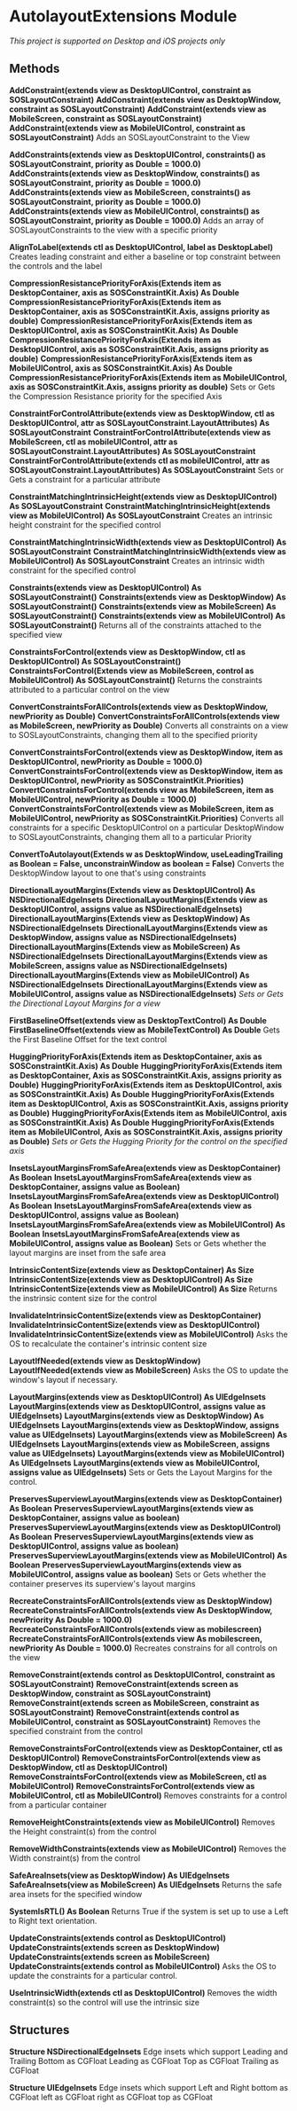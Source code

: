 # AutolayoutExtensions Module
*This project is supported on Desktop and iOS projects only*

## Methods
**AddConstraint(extends view as DesktopUIControl, constraint as SOSLayoutConstraint)**
**AddConstraint(extends view as DesktopWindow, constraint as SOSLayoutConstraint)**
**AddConstraint(extends view as MobileScreen, constraint as SOSLayoutConstraint)**
**AddConstraint(extends view as MobileUIControl, constraint as SOSLayoutConstraint)**
Adds an SOSLayoutConstraint to the View

**AddConstraints(extends view as DesktopUIControl, constraints() as SOSLayoutConstraint, priority as Double = 1000.0)**
**AddConstraints(extends view as DesktopWindow, constraints() as SOSLayoutConstraint, priority as Double = 1000.0)**
**AddConstraints(extends view as MobileScreen, constraints() as SOSLayoutConstraint, priority as Double = 1000.0)**
**AddConstraints(extends view as MobileUIControl, constraints() as SOSLayoutConstraint, priority as Double = 1000.0)**
Adds an array of SOSLayoutConstraints to the view with a specific priority

**AlignToLabel(extends ctl as DesktopUIControl, label as DesktopLabel)**
Creates leading constraint and either a baseline or top constraint between the controls and the label

**CompressionResistancePriorityForAxis(Extends item as DesktopContainer, axis as SOSConstraintKit.Axis) As Double**
**CompressionResistancePriorityForAxis(Extends item as DesktopContainer, axis as SOSConstraintKit.Axis, assigns priority as double)**
**CompressionResistancePriorityForAxis(Extends item as DesktopUIControl, axis as SOSConstraintKit.Axis) As Double**
**CompressionResistancePriorityForAxis(Extends item as DesktopUIControl, axis as SOSConstraintKit.Axis, assigns priority as double)**
**CompressionResistancePriorityForAxis(Extends item as MobileUIControl, axis as SOSConstraintKit.Axis) As Double**
**CompressionResistancePriorityForAxis(Extends item as MobileUIControl, axis as SOSConstraintKit.Axis, assigns priority as double)**
Sets or Gets the Compression Resistance priority for the specified Axis

**ConstraintForControlAttribute(extends view as DesktopWindow, ctl as DesktopUIControl, attr as SOSLayoutConstraint.LayoutAttributes) As SOSLayoutConstraint**
**ConstraintForControlAttribute(extends view as MobileScreen, ctl as mobileUIControl, attr as SOSLayoutConstraint.LayoutAttributes) As SOSLayoutConstraint**
**ConstraintForControlAttribute(extends ctl as mobileUIControl, attr as SOSLayoutConstraint.LayoutAttributes) As SOSLayoutConstraint**
Sets or Gets a constraint for a particular attribute

**ConstraintMatchingIntrinsicHeight(extends view as DesktopUIControl) As SOSLayoutConstraint**
**ConstraintMatchingIntrinsicHeight(extends view as MobileUIControl) As SOSLayoutConstraint**
Creates an intrinsic height constraint for the specified control

**ConstraintMatchingIntrinsicWidth(extends view as DesktopUIControl) As SOSLayoutConstraint**
**ConstraintMatchingIntrinsicWidth(extends view as MobileUIControl) As SOSLayoutConstraint**
Creates an intrinsic width constraint for the specified control

**Constraints(extends view as DesktopUIControl) As SOSLayoutConstraint()**
**Constraints(extends view as DesktopWindow) As SOSLayoutConstraint()**
**Constraints(extends view as MobileScreen) As SOSLayoutConstraint()**
**Constraints(extends view as MobileUIControl) As SOSLayoutConstraint()**
Returns all of the constraints attached to the specified view

**ConstraintsForControl(extends view as DesktopWindow, ctl as DesktopUIControl) As SOSLayoutConstraint()**
**ConstraintsForControl(Extends view as MobileScreen, control as MobileUIControl) As SOSLayoutConstraint()**
Returns the constraints attributed to a particular control on the view

**ConvertConstraintsForAllControls(extends view as DesktopWindow, newPriority as Double)**
**ConvertConstraintsForAllControls(extends view as MobileScreen, newPriority as Double)**
Converts all constraints on a view to SOSLayoutConstraints, changing them all to the specified priority

**ConvertConstraintsForControl(extends view as DesktopWindow, item as DesktopUIControl, newPriority as Double = 1000.0)**
**ConvertConstraintsForControl(extends view as DesktopWindow, item as DesktopUIControl, newPriority as SOSConstraintKit.Priorities)**
**ConvertConstraintsForControl(extends view as MobileScreen, item as MobileUIControl, newPriority as Double = 1000.0)**
**ConvertConstraintsForControl(extends view as MobileScreen, item as MobileUIControl, newPriority as SOSConstraintKit.Priorities)**
Converts all constraints for a specific DesktopUIControl on a particular DesktopWindow to SOSLayoutConstraints, changing them all to a particular Priority

**ConvertToAutolayout(Extends w as DesktopWindow, useLeadingTrailing as Boolean = False, unconstrainWindow as boolean = False)**
Converts the DesktopWindow layout to one that's using constraints

**DirectionalLayoutMargins(Extends view as DesktopUIControl) As NSDirectionalEdgeInsets**
**DirectionalLayoutMargins(Extends view as DesktopUIControl, assigns value as NSDirectionalEdgeInsets)**
**DirectionalLayoutMargins(Extends view as DesktopWindow) As NSDirectionalEdgeInsets**
**DirectionalLayoutMargins(Extends view as DesktopWindow, assigns value as NSDirectionalEdgeInsets)**
**DirectionalLayoutMargins(Extends view as MobileScreen) As NSDirectionalEdgeInsets**
**DirectionalLayoutMargins(Extends view as MobileScreen, assigns value as NSDirectionalEdgeInsets)**
**DirectionalLayoutMargins(Extends view as MobileUIControl) As NSDirectionalEdgeInsets**
**DirectionalLayoutMargins(Extends view as MobileUIControl, assigns value as NSDirectionalEdgeInsets)**
*Sets or Gets the Directional Layout Margins for a view*

**FirstBaselineOffset(extends view as DesktopTextControl) As Double**
**FirstBaselineOffset(extends view as MobileTextControl) As Double**
Gets the First Baseline Offset for the text control

**HuggingPriorityForAxis(Extends item as DesktopContainer, axis as SOSConstraintKit.Axis) As Double**
**HuggingPriorityForAxis(Extends item as DesktopContainer, Axis as SOSConstraintKit.Axis, assigns priority as Double)**
**HuggingPriorityForAxis(Extends item as DesktopUIControl, axis as SOSConstraintKit.Axis) As Double**
**HuggingPriorityForAxis(Extends item as DesktopUIControl, Axis as SOSConstraintKit.Axis, assigns priority as Double)**
**HuggingPriorityForAxis(Extends item as MobileUIControl, axis as SOSConstraintKit.Axis) As Double**
**HuggingPriorityForAxis(Extends item as MobileUIControl, Axis as SOSConstraintKit.Axis, assigns priority as Double)**
*Sets or Gets the Hugging Priority for the control on the specified axis*

**InsetsLayoutMarginsFromSafeArea(extends view as DesktopContainer) As Boolean**
**InsetsLayoutMarginsFromSafeArea(extends view as DesktopContainer, assigns value as Boolean)**
**InsetsLayoutMarginsFromSafeArea(extends view as DesktopUIControl) As Boolean**
**InsetsLayoutMarginsFromSafeArea(extends view as DesktopUIControl, assigns value as Boolean)**
**InsetsLayoutMarginsFromSafeArea(extends view as MobileUIControl) As Boolean**
**InsetsLayoutMarginsFromSafeArea(extends view as MobileUIControl, assigns value as Boolean)**
Sets or Gets whether the layout margins are inset from the safe area

**IntrinsicContentSize(extends view as DesktopContainer) As Size**
**IntrinsicContentSize(extends view as DesktopUIControl) As Size**
**IntrinsicContentSize(extends view as MobileUIControl) As Size**
Returns the instrinsic content size for the control

**InvalidateIntrinsicContentSize(extends view as DesktopContainer)**
**InvalidateIntrinsicContentSize(extends view as DesktopUIControl)**
**InvalidateIntrinsicContentSize(extends view as MobileUIControl)**
Asks the OS to recalculate the container's intrinsic content size

**LayoutIfNeeded(extends view as DesktopWindow)**
**LayoutIfNeeded(extends view as MobileScreen)**
Asks the OS to update the window's layout if necessary.

**LayoutMargins(extends view as DesktopUIControl) As UIEdgeInsets**
**LayoutMargins(extends view as DesktopUIControl, assigns value as UIEdgeInsets)**
**LayoutMargins(extends view as DesktopWindow) As UIEdgeInsets**
**LayoutMargins(extends view as DesktopWindow, assigns value as UIEdgeInsets)**
**LayoutMargins(extends view as MobileScreen) As UIEdgeInsets**
**LayoutMargins(extends view as MobileScreen, assigns value as UIEdgeInsets)**
**LayoutMargins(extends view as MobileUIControl) As UIEdgeInsets**
**LayoutMargins(extends view as MobileUIControl, assigns value as UIEdgeInsets)**
Sets or Gets the Layout Margins for the control.

**PreservesSuperviewLayoutMargins(extends view as DesktopContainer) As Boolean**
**PreservesSuperviewLayoutMargins(extends view as DesktopContainer, assigns value as boolean)**
**PreservesSuperviewLayoutMargins(extends view as DesktopUIControl) As Boolean**
**PreservesSuperviewLayoutMargins(extends view as DesktopUIControl, assigns value as boolean)**
**PreservesSuperviewLayoutMargins(extends view as MobileUIControl) As Boolean**
**PreservesSuperviewLayoutMargins(extends view as MobileUIControl, assigns value as boolean)**
Sets or Gets whether the container preserves its superview's layout margins

**RecreateConstraintsForAllControls(extends view as DesktopWindow)**
**RecreateConstraintsForAllControls(extends view As DesktopWindow, newPriority As Double = 1000.0)**
**RecreateConstraintsForAllControls(extends view as mobilescreen)**
**RecreateConstraintsForAllControls(extends view As mobilescreen, newPriority As Double = 1000.0)**
Recreates constrains for all controls on the view

**RemoveConstraint(extends control as DesktopUIControl, constraint as SOSLayoutConstraint)**
**RemoveConstraint(extends screen as DesktopWindow, constraint as SOSLayoutConstraint)**
**RemoveConstraint(extends screen as MobileScreen, constraint as SOSLayoutConstraint)**
**RemoveConstraint(extends control as MobileUIControl, constraint as SOSLayoutConstraint)**
Removes the specified constraint from the control

**RemoveConstraintsForControl(extends view as DesktopContainer, ctl as DesktopUIControl)**
**RemoveConstraintsForControl(extends view as DesktopWindow, ctl as DesktopUIControl)**
**RemoveConstraintsForControl(extends view as MobileScreen, ctl as MobileUIControl)**
**RemoveConstraintsForControl(extends view as MobileUIControl, ctl as MobileUIControl)**
Removes constraints for a control from a particular container

**RemoveHeightConstraints(extends view as MobileUIControl)**
Removes the Height constraint(s) from the control

**RemoveWidthConstraints(extends view as MobileUIControl)**
Removes the Width constraint(s) from the control

**SafeAreaInsets(view as DesktopWindow) As UIEdgeInsets**
**SafeAreaInsets(view as MobileScreen) As UIEdgeInsets**
Returns the safe area insets for the specified window

**SystemIsRTL() As Boolean**
Returns True if the system is set up to use a Left to Right text orientation.

**UpdateConstraints(extends control as DesktopUIControl)**
**UpdateConstraints(extends screen as DesktopWindow)**
**UpdateConstraints(extends screen as MobileScreen)**
**UpdateConstraints(extends control as MobileUIControl)**
Asks the OS to update the constraints for a particular control.

**UseIntrinsicWidth(extends ctl as DesktopUIControl)**
Removes the width constraint(s) so the control will use the intrinsic size

## Structures
**Structure NSDirectionalEdgeInsets**
Edge insets which support Leading and Trailing
Bottom as CGFloat
Leading as CGFloat
Top as CGFloat
Trailing as CGFloat

**Structure UIEdgeInsets**
Edge insets which support Left and Right
bottom as CGFloat
left as CGFloat
right as CGFloat
top as CGFloat


